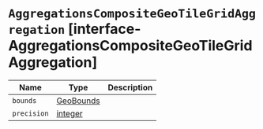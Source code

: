 # `AggregationsCompositeGeoTileGridAggregation` [interface-AggregationsCompositeGeoTileGridAggregation]

| Name | Type | Description |
| - | - | - |
| `bounds` | [GeoBounds](./GeoBounds.md) | &nbsp; |
| `precision` | [integer](./integer.md) | &nbsp; |
